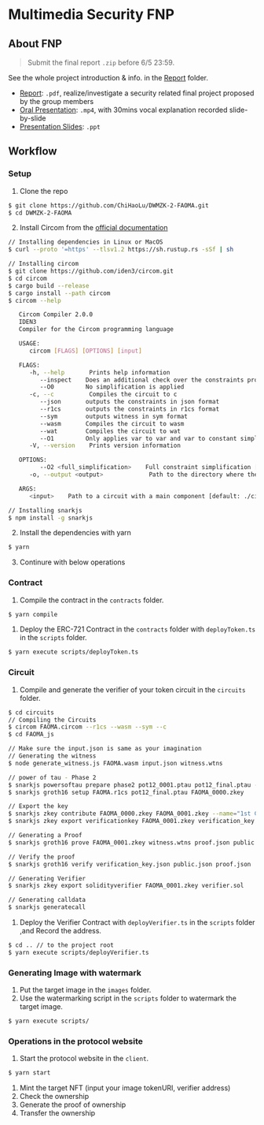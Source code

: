 # Multimedia Security FNP

## About FNP
> Submit the final report `.zip` before 6/5 23:59. 

See the whole project introduction & info. in the [Report](https://github.com/ChiHaoLu/DWMZK-2-FAOMA/blob/master/report) folder.
- [Report](): `.pdf`, realize/investigate a security related final project proposed by the group members
- [Oral Presentation](): `.mp4`, with 30mins vocal explanation recorded slide-by-slide
- [Presentation Slides](): `.ppt`

## Workflow
### Setup

1. Clone the repo
```sh
$ git clone https://github.com/ChiHaoLu/DWMZK-2-FAOMA.git
$ cd DWMZK-2-FAOMA
```
2. Install Circom from the [official documentation](https://docs.circom.io/getting-started/installation/)
```sh
// Installing dependencies in Linux or MacOS
$ curl --proto '=https' --tlsv1.2 https://sh.rustup.rs -sSf | sh

// Installing circom
$ git clone https://github.com/iden3/circom.git
$ cd circom
$ cargo build --release
$ cargo install --path circom
$ circom --help

   Circom Compiler 2.0.0
   IDEN3
   Compiler for the Circom programming language

   USAGE:
      circom [FLAGS] [OPTIONS] [input]

   FLAGS:
      -h, --help       Prints help information
         --inspect    Does an additional check over the constraints produced
         --O0         No simplification is applied
      -c, --c          Compiles the circuit to c
         --json       outputs the constraints in json format
         --r1cs       outputs the constraints in r1cs format
         --sym        outputs witness in sym format
         --wasm       Compiles the circuit to wasm
         --wat        Compiles the circuit to wat
         --O1         Only applies var to var and var to constant simplification
      -V, --version    Prints version information

   OPTIONS:
         --O2 <full_simplification>    Full constraint simplification [default: full]
      -o, --output <output>             Path to the directory where the output will be written [default: .]

   ARGS:
      <input>    Path to a circuit with a main component [default: ./circuit.circom]

// Installing snarkjs
$ npm install -g snarkjs
```
2. Install the dependencies with yarn
```sh
$ yarn
```
3. Continure with below operations

### Contract

1. Compile the contract in the `contracts` folder.
```sh
$ yarn compile
```
1. Deploy the ERC-721 Contract in the `contracts` folder with `deployToken.ts` in the `scripts` folder.
```sh
$ yarn execute scripts/deployToken.ts
```

### Circuit
1. Compile and generate the verifier of your token circuit in the `circuits` folder.
```sh
$ cd circuits
// Compiling the Circuits
$ circom FAOMA.circom --r1cs --wasm --sym --c 
$ cd FAOMA_js

// Make sure the input.json is same as your imagination
// Generating the witness
$ node generate_witness.js FAOMA.wasm input.json witness.wtns

// power of tau - Phase 2
$ snarkjs powersoftau prepare phase2 pot12_0001.ptau pot12_final.ptau -v
$ snarkjs groth16 setup FAOMA.r1cs pot12_final.ptau FAOMA_0000.zkey

// Export the key
$ snarkjs zkey contribute FAOMA_0000.zkey FAOMA_0001.zkey --name="1st Contributor Name" -v
$ snarkjs zkey export verificationkey FAOMA_0001.zkey verification_key.json

// Generating a Proof
$ snarkjs groth16 prove FAOMA_0001.zkey witness.wtns proof.json public.json

// Verify the proof
$ snarkjs groth16 verify verification_key.json public.json proof.json

// Generating Verifier
$ snarkjs zkey export solidityverifier FAOMA_0001.zkey verifier.sol

// Generating calldata
$ snarkjs generatecall
```
1. Deploy the Verifier Contract with `deployVerifier.ts` in the `scripts` folder ,and Record the address.
```sh
$ cd .. // to the project root
$ yarn execute scripts/deployVerifier.ts
```

### Generating Image with watermark
1. Put the target image in the `images` folder.
1. Use the watermarking script in the `scripts` folder to watermark the target image.
```sh
$ yarn execute scripts/
```

### Operations in the protocol website
1. Start the protocol website in the `client`.
```sh
$ yarn start
```
1. Mint the target NFT (input your image tokenURI, verifier address)
1. Check the ownership 
1. Generate the proof of ownership 
1. Transfer the ownership

